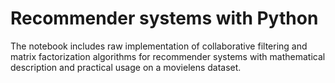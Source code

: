 # Recommender systems with Python
The notebook includes raw implementation of collaborative filtering and matrix factorization algorithms for recommender systems with mathematical description and practical usage on a movielens dataset.
